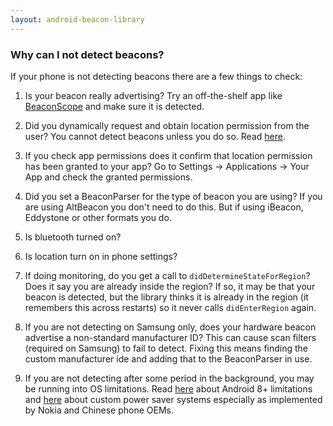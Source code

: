 ```yaml
---
layout: android-beacon-library
---
```


### Why can I not detect beacons?

If your phone is not detecting beacons there are a few things to check:

1. Is your beacon really advertising? Try an off-the-shelf app like [BeaconScope](https://play.google.com/store/apps/details?id=com.davidgyoungtech.beaconscanner&hl=en_US) and make sure it is detected.

2. Did you dynamically request and obtain location permission from the user? You cannot detect beacons unless you do so.  Read [here](https://altbeacon.github.io/android-beacon-library/requesting_permission.html).

3. If you check app permissions does it confirm that location permission has been granted to your app?   Go to Settings -> Applications -> Your App and check the granted permissions.

4. Did you set a BeaconParser for the type of beacon you are using?  If you are using AltBeacon you don't need to do this. But if using iBeacon, Eddystone or other formats you do.

5. Is bluetooth turned on?

6. Is location turn on in phone settings?

7. If doing monitoring, do you get a call to `didDetermineStateForRegion`? Does it say you are already inside the region? If so, it may be that your beacon is detected, but the library thinks it is already in the region (it remembers this across restarts) so it never calls `didEnterRegion` again.

8. If you are not detecting on Samsung only, does your hardware beacon advertise a non-standard manufacturer ID?  This can cause scan filters (required on Samsung) to fail to detect.  Fixing this means finding the custom manufacturer ide and adding that to the BeaconParser in use.

9. If you are not detecting after some period in the background, you may be running into OS limitations.  Read [here](http://www.davidgyoungtech.com/2017/08/07/beacon-detection-with-android-8) about Android 8+ limitations and [here](http://www.davidgyoungtech.com/2019/04/30/the-rise-of-the-nasty-forks) about custom power saver systems especially as implemented by Nokia and Chinese phone OEMs.
